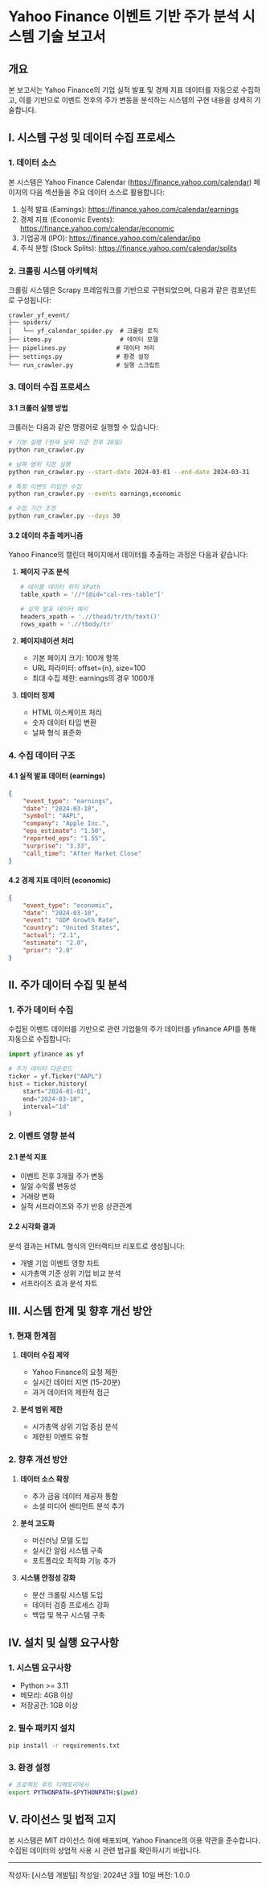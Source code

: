 # Yahoo Finance 이벤트 기반 주가 분석 시스템 기술 보고서

## 개요

본 보고서는 Yahoo Finance의 기업 실적 발표 및 경제 지표 데이터를 자동으로 수집하고, 이를 기반으로 이벤트 전후의 주가 변동을 분석하는 시스템의 구현 내용을 상세히 기술합니다.

## I. 시스템 구성 및 데이터 수집 프로세스

### 1. 데이터 소스

본 시스템은 Yahoo Finance Calendar (https://finance.yahoo.com/calendar) 페이지의 다음 섹션들을 주요 데이터 소스로 활용합니다:

1) 실적 발표 (Earnings): https://finance.yahoo.com/calendar/earnings
2) 경제 지표 (Economic Events): https://finance.yahoo.com/calendar/economic
3) 기업공개 (IPO): https://finance.yahoo.com/calendar/ipo
4) 주식 분할 (Stock Splits): https://finance.yahoo.com/calendar/splits

### 2. 크롤링 시스템 아키텍처

크롤링 시스템은 Scrapy 프레임워크를 기반으로 구현되었으며, 다음과 같은 컴포넌트로 구성됩니다:

```
crawler_yf_event/
├── spiders/
│   └── yf_calendar_spider.py  # 크롤링 로직
├── items.py                   # 데이터 모델
├── pipelines.py              # 데이터 처리
├── settings.py               # 환경 설정
└── run_crawler.py            # 실행 스크립트
```

### 3. 데이터 수집 프로세스

#### 3.1 크롤러 실행 방법

크롤러는 다음과 같은 명령어로 실행할 수 있습니다:

```bash
# 기본 실행 (현재 날짜 기준 전후 20일)
python run_crawler.py

# 날짜 범위 지정 실행
python run_crawler.py --start-date 2024-03-01 --end-date 2024-03-31

# 특정 이벤트 타입만 수집
python run_crawler.py --events earnings,economic

# 수집 기간 조정
python run_crawler.py --days 30
```

#### 3.2 데이터 추출 메커니즘

Yahoo Finance의 캘린더 페이지에서 데이터를 추출하는 과정은 다음과 같습니다:

1) **페이지 구조 분석**
   ```python
   # 테이블 데이터 위치 XPath
   table_xpath = '//*[@id="cal-res-table"]'
   
   # 실적 발표 데이터 예시
   headers_xpath = './/thead/tr/th/text()'
   rows_xpath = './/tbody/tr'
   ```

2) **페이지네이션 처리**
   - 기본 페이지 크기: 100개 항목
   - URL 파라미터: offset={n}, size=100
   - 최대 수집 제한: earnings의 경우 1000개

3) **데이터 정제**
   - HTML 이스케이프 처리
   - 숫자 데이터 타입 변환
   - 날짜 형식 표준화

### 4. 수집 데이터 구조

#### 4.1 실적 발표 데이터 (earnings)
```json
{
    "event_type": "earnings",
    "date": "2024-03-10",
    "symbol": "AAPL",
    "company": "Apple Inc.",
    "eps_estimate": "1.50",
    "reported_eps": "1.55",
    "surprise": "3.33",
    "call_time": "After Market Close"
}
```

#### 4.2 경제 지표 데이터 (economic)
```json
{
    "event_type": "economic",
    "date": "2024-03-10",
    "event": "GDP Growth Rate",
    "country": "United States",
    "actual": "2.1",
    "estimate": "2.0",
    "prior": "2.0"
}
```

## II. 주가 데이터 수집 및 분석

### 1. 주가 데이터 수집

수집된 이벤트 데이터를 기반으로 관련 기업들의 주가 데이터를 yfinance API를 통해 자동으로 수집합니다:

```python
import yfinance as yf

# 주가 데이터 다운로드
ticker = yf.Ticker("AAPL")
hist = ticker.history(
    start="2024-01-01",
    end="2024-03-10",
    interval="1d"
)
```

### 2. 이벤트 영향 분석

#### 2.1 분석 지표
- 이벤트 전후 3개월 주가 변동
- 일일 수익률 변동성
- 거래량 변화
- 실적 서프라이즈와 주가 반응 상관관계

#### 2.2 시각화 결과
분석 결과는 HTML 형식의 인터랙티브 리포트로 생성됩니다:
- 개별 기업 이벤트 영향 차트
- 시가총액 기준 상위 기업 비교 분석
- 서프라이즈 효과 분석 차트

## III. 시스템 한계 및 향후 개선 방안

### 1. 현재 한계점

1) **데이터 수집 제약**
   - Yahoo Finance의 요청 제한
   - 실시간 데이터 지연 (15-20분)
   - 과거 데이터의 제한적 접근

2) **분석 범위 제한**
   - 시가총액 상위 기업 중심 분석
   - 제한된 이벤트 유형

### 2. 향후 개선 방안

1) **데이터 소스 확장**
   - 추가 금융 데이터 제공자 통합
   - 소셜 미디어 센티먼트 분석 추가

2) **분석 고도화**
   - 머신러닝 모델 도입
   - 실시간 알림 시스템 구축
   - 포트폴리오 최적화 기능 추가

3) **시스템 안정성 강화**
   - 분산 크롤링 시스템 도입
   - 데이터 검증 프로세스 강화
   - 백업 및 복구 시스템 구축

## IV. 설치 및 실행 요구사항

### 1. 시스템 요구사항
- Python >= 3.11
- 메모리: 4GB 이상
- 저장공간: 1GB 이상

### 2. 필수 패키지 설치
```bash
pip install -r requirements.txt
```

### 3. 환경 설정
```bash
# 프로젝트 루트 디렉토리에서
export PYTHONPATH=$PYTHONPATH:$(pwd)
```

## V. 라이선스 및 법적 고지

본 시스템은 MIT 라이선스 하에 배포되며, Yahoo Finance의 이용 약관을 준수합니다. 수집된 데이터의 상업적 사용 시 관련 법규를 확인하시기 바랍니다.

---
작성자: [시스템 개발팀]
작성일: 2024년 3월 10일
버전: 1.0.0 